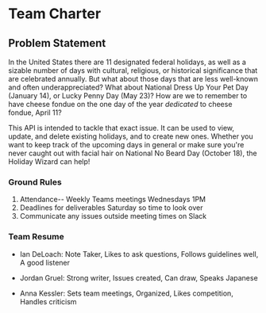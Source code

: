 # Team Charter

## Problem Statement
In the United States there are 11 designated federal holidays, as well as a sizable number of days with cultural, religious, or historical significance that are celebrated annually.  But what about those days that are less well-known and often underappreciated?  What about National Dress Up Your Pet Day (January 14), or Lucky Penny Day (May 23)?  How are we to remember to have cheese fondue on the one day of the year *dedicated* to cheese fondue, April 11?

This API is intended to tackle that exact issue.  It can be used to view, update, and delete existing holidays, and to create new ones.  Whether you want to keep track of the upcoming days in general or make sure you're never caught out with facial hair on National No Beard Day (October 18), the Holiday Wizard can help!


### Ground Rules
1. Attendance-- Weekly Teams meetings Wednesdays 1PM
2. Deadlines for deliverables Saturday so time to look over
3. Communicate any issues outside meeting times on Slack

### Team Resume
* Ian DeLoach: Note Taker, Likes to ask questions, Follows guidelines well, A good listener

* Jordan Gruel: Strong writer, Issues created, Can draw, Speaks Japanese

* Anna Kessler: Sets team meetings, Organized, Likes competition, Handles criticism 

